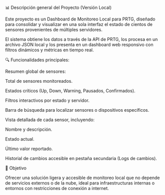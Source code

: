 📊 Descripción general del Proyecto (Versión Local)

Este proyecto es un Dashboard de Monitoreo Local para PRTG, diseñado para consolidar y visualizar en una sola interfaz el estado de cientos de sensores provenientes de múltiples servidores.

El sistema obtiene los datos a través de la API de PRTG, los procesa en un archivo JSON local y los presenta en un dashboard web responsivo con filtros dinámicos y métricas en tiempo real.

🔍 Funcionalidades principales:

Resumen global de sensores:

Total de sensores monitoreados.

Estados críticos (Up, Down, Warning, Pausados, Confirmados).

Filtros interactivos por estado y servidor.

Barra de búsqueda para localizar sensores o dispositivos específicos.

Vista detallada de cada sensor, incluyendo:

Nombre y descripción.

Estado actual.

Último valor reportado.

Historial de cambios accesible en pestaña secundaria (Logs de cambios).

🎯 Objetivo

Ofrecer una solución ligera y accesible de monitoreo local que no depende de servicios externos o de la nube, ideal para infraestructuras internas o entornos con restricciones de conexión a internet.
